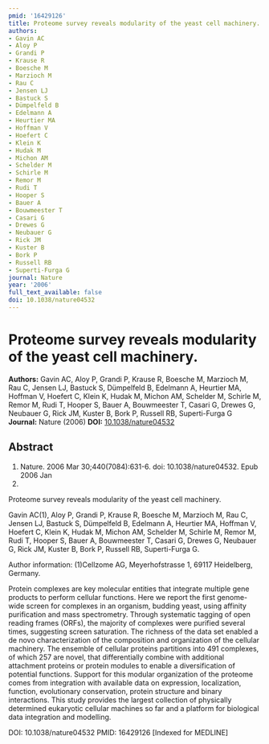 ```yaml
---
pmid: '16429126'
title: Proteome survey reveals modularity of the yeast cell machinery.
authors:
- Gavin AC
- Aloy P
- Grandi P
- Krause R
- Boesche M
- Marzioch M
- Rau C
- Jensen LJ
- Bastuck S
- Dümpelfeld B
- Edelmann A
- Heurtier MA
- Hoffman V
- Hoefert C
- Klein K
- Hudak M
- Michon AM
- Schelder M
- Schirle M
- Remor M
- Rudi T
- Hooper S
- Bauer A
- Bouwmeester T
- Casari G
- Drewes G
- Neubauer G
- Rick JM
- Kuster B
- Bork P
- Russell RB
- Superti-Furga G
journal: Nature
year: '2006'
full_text_available: false
doi: 10.1038/nature04532
---
```


# Proteome survey reveals modularity of the yeast cell machinery.
**Authors:** Gavin AC, Aloy P, Grandi P, Krause R, Boesche M, Marzioch M, Rau C, Jensen LJ, Bastuck S, Dümpelfeld B, Edelmann A, Heurtier MA, Hoffman V, Hoefert C, Klein K, Hudak M, Michon AM, Schelder M, Schirle M, Remor M, Rudi T, Hooper S, Bauer A, Bouwmeester T, Casari G, Drewes G, Neubauer G, Rick JM, Kuster B, Bork P, Russell RB, Superti-Furga G
**Journal:** Nature (2006)
**DOI:** [10.1038/nature04532](https://doi.org/10.1038/nature04532)

## Abstract

1. Nature. 2006 Mar 30;440(7084):631-6. doi: 10.1038/nature04532. Epub 2006 Jan
22.

Proteome survey reveals modularity of the yeast cell machinery.

Gavin AC(1), Aloy P, Grandi P, Krause R, Boesche M, Marzioch M, Rau C, Jensen 
LJ, Bastuck S, Dümpelfeld B, Edelmann A, Heurtier MA, Hoffman V, Hoefert C, 
Klein K, Hudak M, Michon AM, Schelder M, Schirle M, Remor M, Rudi T, Hooper S, 
Bauer A, Bouwmeester T, Casari G, Drewes G, Neubauer G, Rick JM, Kuster B, Bork 
P, Russell RB, Superti-Furga G.

Author information:
(1)Cellzome AG, Meyerhofstrasse 1, 69117 Heidelberg, Germany.

Protein complexes are key molecular entities that integrate multiple gene 
products to perform cellular functions. Here we report the first genome-wide 
screen for complexes in an organism, budding yeast, using affinity purification 
and mass spectrometry. Through systematic tagging of open reading frames (ORFs), 
the majority of complexes were purified several times, suggesting screen 
saturation. The richness of the data set enabled a de novo characterization of 
the composition and organization of the cellular machinery. The ensemble of 
cellular proteins partitions into 491 complexes, of which 257 are novel, that 
differentially combine with additional attachment proteins or protein modules to 
enable a diversification of potential functions. Support for this modular 
organization of the proteome comes from integration with available data on 
expression, localization, function, evolutionary conservation, protein structure 
and binary interactions. This study provides the largest collection of 
physically determined eukaryotic cellular machines so far and a platform for 
biological data integration and modelling.

DOI: 10.1038/nature04532
PMID: 16429126 [Indexed for MEDLINE]
